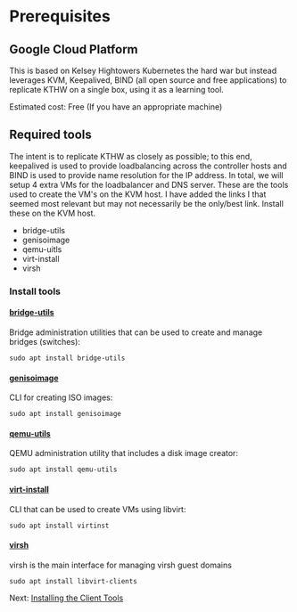 # Prerequisites

## Google Cloud Platform

This is based on Kelsey Hightowers Kubernetes the hard war but instead leverages KVM, Keepalived, BIND (all open source and free applications) to replicate KTHW on a single box, using it as a learning tool.

Estimated cost: Free (If you have an appropriate machine)

## Required tools
The intent is to replicate KTHW as closely as possible; to this end, keepalived is used to provide loadbalancing across the controller hosts and BIND is used to provide name resolution for the IP address. In total, we will setup 4 extra VMs for the loadbalancer and DNS server.
These are the tools used to create the VM's on the KVM host. I have added the links I that seemed most relevant but may not necessarily be the only/best link. Install these on the KVM host.
* bridge-utils
* genisoimage
* qemu-uitls
* virt-install
* virsh

### Install tools
  #### [bridge-utils](https://wiki.linuxfoundation.org/networking/bridge)
  Bridge administration utilities that can be used to create and manage bridges (switches):
  
    
    sudo apt install bridge-utils
    
    
  #### [genisoimage](https://wiki.debian.org/genisoimage)
  CLI for creating ISO images:
  
    
    sudo apt install genisoimage
    
    
  #### [qemu-utils](https://packages.debian.org/sid/qemu-utils)
  QEMU administration utility that includes a disk image creator:
  
    
    sudo apt install qemu-utils
    
    
  #### [virt-install](https://packages.debian.org/sid/virtinst)
  CLI that can be used to create VMs using libvirt:
  
    
    sudo apt install virtinst
  
  #### [virsh](https://linux.die.net/man/1/virsh)
  virsh is the main interface for managing virsh guest domains
  
  
    sudo apt install libvirt-clients
  
    

Next: [Installing the Client Tools](02-client-tools.md)
